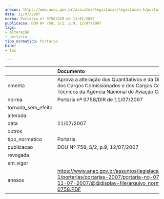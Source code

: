 ```yaml
---
anexos: https://www.anac.gov.br/assuntos/legislacao/legislacao-1/portarias/portarias-2007/portaria-no-0758-dir-de-11-07-2007/@@display-file/arquivo_norma/PA2007-0758.PDF
data: 11/07/2007
norma: Portaria nº 0758/DIR de 11/07/2007
publicacao: DOU Nº 758, S/2, p.9, 12/07/2007
tags:
- alteração
- portaria
tipo_normatico: Portaria
hide: 
- toc 
 
---
```


|                    | Documento                                                                                                                                                         |
|:-------------------|:------------------------------------------------------------------------------------------------------------------------------------------------------------------|
| ementa             | Aprova a alteração dos Quantitativos e da Distribuição dos Cargos Comissionados e dos Cargos Comissionados Técnicos da Agência Nacional de Aviação Civil – ANAC.  |
| norma              | Portaria nº 0758/DIR de 11/07/2007                                                                                                                                |
| tornada_sem_efeito |                                                                                                                                                                   |
| alterada           |                                                                                                                                                                   |
| data               | 11/07/2007                                                                                                                                                        |
| outros             |                                                                                                                                                                   |
| tipo_normatico     | Portaria                                                                                                                                                          |
| publicacao         | DOU Nº 758, S/2, p.9, 12/07/2007                                                                                                                                  |
| revogada           |                                                                                                                                                                   |
| em_vigor           |                                                                                                                                                                   |
| anexos             | https://www.anac.gov.br/assuntos/legislacao/legislacao-1/portarias/portarias-2007/portaria-no-0758-dir-de-11-07-2007/@@display-file/arquivo_norma/PA2007-0758.PDF |